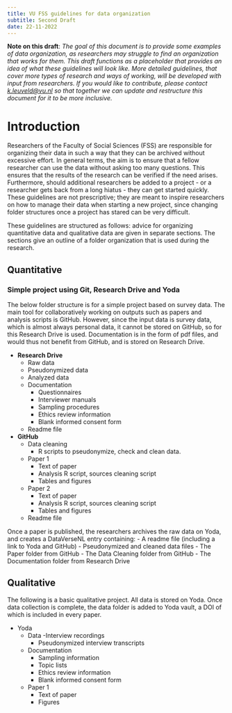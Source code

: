 ```yaml
---
title: VU FSS guidelines for data organization
subtitle: Second Draft
date: 22-11-2022
---
```


**Note on this draft**: *The goal of this document is to provide some examples of data organization, as researchers may struggle to find an organization that works for them. This draft functions as a placeholder that provides an idea of what these guidelines will look like. More detailed guidelines, that cover more types of research and ways of working, will be developed with input from researchers. If you would like to contribute, please contact k.leuveld@vu.nl so that together we can update and restructure this document for it to be more inclusive.*

# Introduction

Researchers of the Faculty of Social Sciences (FSS) are responsible for organizing their data in such a way that they can be archived without excessive effort. In general terms, the aim is to ensure that a fellow researcher can use the data without asking too many questions. This ensures that the results of the research can be verified if the need arises. Furthermore, should additional researchers be added to a project - or a researcher gets back from a long hiatus - they can get started quickly. These guidelines are not prescriptive; they are meant to inspire researchers on how to manage their data when starting a new project, since changing folder structures once a project has stared can be very difficult. 

These guidelines are structured as follows: advice for organizing quantitative data and qualitative data are given in separate sections. The sections give an outline of a folder organization that is used during the research.


## Quantitative

### Simple project using Git, Research Drive and Yoda

The below folder structure is for a simple project based on survey data. The main tool for collaboratively working on outputs such as papers and analysis scripts is GitHub. However, since the input data is survey data, which is almost always personal data, it cannot be stored on GitHub, so for this Research Drive is used. Documentation is in the form of pdf files, and would thus not benefit from GitHub, and is stored on Research Drive.

- **Research Drive**
	- Raw data
	- Pseudonymized data
	- Analyzed data
	- Documentation
		- Questionnaires
		- Interviewer manuals
		- Sampling procedures
		- Ethics review information
		- Blank informed consent form
	- Readme file
- **GitHub**
	- Data cleaning
		- R scripts to pseudonymize, check and clean data.
	- Paper 1
		- Text of paper
		- Analysis R script, sources cleaning script
		- Tables and figures
	- Paper 2
		- Text of paper
		- Analysis R script, sources cleaning script
		- Tables and figures
	- Readme file

Once a paper is published, the researchers archives the raw data on Yoda, and creates a DataVerseNL entry containing:
	- A readme file (including a link to Yoda and GitHub)
	- Pseudonymized and cleaned data files
	- The Paper folder from GitHub
	- The Data Cleaning folder from GitHub
	- The Documentation folder from Research Drive

## Qualitative

The following is a basic qualitative project. All data is stored on Yoda. Once data collection is complete, the data folder is added to Yoda vault, a DOI of which is included in every paper.

- Yoda
	- Data 
		-Interview recordings
		- Pseudonymized interview transcripts
	- Documentation
		- Sampling information
		- Topic lists
		- Ethics review information
		- Blank informed consent form
	- Paper 1
		- Text of paper
		- Figures

